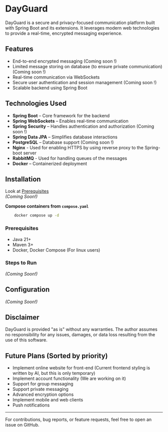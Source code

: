 # DayGuard

DayGuard is a secure and privacy-focused communication platform built with Spring Boot and its extensions. It leverages modern web technologies to provide a real-time, encrypted messaging experience.

## Features
- End-to-end encrypted messaging (Coming soon !)
- Limited message storing on database (to ensure private communication) (Coming soon !)
- Real-time communication via WebSockets
- Secure user authentication and session management (Coming soon !)
- Scalable backend using Spring Boot

## Technologies Used
- **Spring Boot** – Core framework for the backend
- **Spring WebSockets** – Enables real-time communication
- **Spring Security** – Handles authentication and authorization (Coming soon !)
- **Spring Data JPA** – Simplifies database interactions
- **PostgreSQL** – Database support (Coming soon !)
- **Nginx** - Used for enabling HTTPS by using reverse proxy to the Spring-boot server
- **RabbitMQ** - Used for handling queues of the messages
- **Docker** – Containerized deployment

## Installation
Look at [Prerequisites](#prerequisites) <br/>
*(Coming Soon!)*

**Compose containers from `compose.yaml`**

```bash
    docker compose up -d
```

### Prerequisites
- Java 21+
- Maven 3+
- Docker, Docker Compose (For linux users)

### Steps to Run
*(Coming Soon!)*

## Configuration
*(Coming Soon!)*

## Disclaimer
DayGuard is provided "as is" without any warranties. The author assumes no responsibility for any issues, damages, or data loss resulting from the use of this software.

## Future Plans (Sorted by priority)
- Implement online website for front-end (Current frontend styling is written by AI, but this is only temporary)
- Implement account functionality (We are working on it)
- Support for group messaging
- Support private messaging
- Advanced encryption options
- Implement mobile and web clients
- Push notifications

---
For contributions, bug reports, or feature requests, feel free to open an issue on GitHub.
